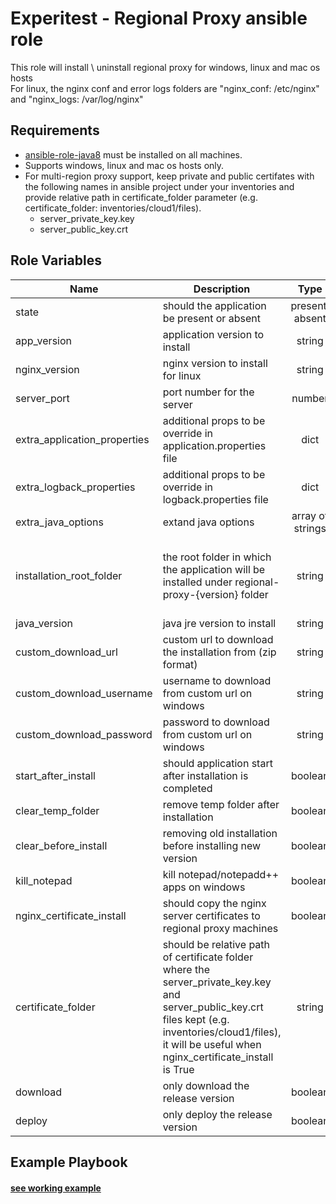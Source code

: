Experitest - Regional Proxy ansible role
=========

This role will install \ uninstall regional proxy for windows, linux and mac os hosts <br>
For linux, the nginx conf and error logs folders are "nginx_conf: /etc/nginx" and  "nginx_logs: /var/log/nginx"

Requirements
------------

* [ansible-role-java8](https://github.com/ExperitestOfficial/ansible-role-java8) must be installed on all machines. <br>
* Supports windows, linux and mac os hosts only.
* For multi-region proxy support, keep private and public certifates with the following names in ansible project under your inventories and provide relative path in certificate_folder parameter (e.g. certificate_folder: inventories/cloud1/files).
  * server_private_key.key
  * server_public_key.crt

Role Variables
--------------

| Name | Description | Type | Default | Required |
|------|-------------|:----:|:-----:|:-----:|
| state | should the application be present or absent | present, absent | present | no |
| app_version | application version to install | string | 12.12.7794 | no |
| nginx_version | nginx version to install for linux | string | 1.19.8 | no |
| server_port | port number for the server | number | 8085 | no |
| extra_application_properties | additional props to be override in application.properties file | dict | {} | no |
| extra_logback_properties | additional props to be override in logback.properties file | dict | {} | no |
| extra_java_options | extand java options | array of strings | [] | no |
| installation_root_folder | the root folder in which the application will be installed under regional-proxy-{version} folder | string | for mac: /Applications/Experitest <br> for windows: C:\\Experitest <br> for linux: /opt/Experitest | no |
| java_version | java jre version to install | string | 8u292-b10 | no |
| custom_download_url | custom url to download the installation from (zip format) | string |  | no |
| custom_download_username | username to download from custom url on windows | string |  | no |
| custom_download_password | password to download from custom url on windows | string |  | no |
| start_after_install | should application start after installation is completed | boolean | True | no |
| clear_temp_folder | remove temp folder after installation | boolean | False | no |
| clear_before_install | removing old installation before installing new version | boolean | False | no |
| kill_notepad | kill notepad/notepadd++ apps on windows | boolean | False | no |
| nginx_certificate_install | should copy the nginx server certificates to regional proxy machines | boolean | False | no |
| certificate_folder | should be relative path of certificate folder where the server_private_key.key and server_public_key.crt files kept (e.g. inventories/cloud1/files), it will be useful when nginx_certificate_install is True | string | ./files | when nginx_certificate_install is set to True |
| download | only download the release version | boolean | True | no |
| deploy | only deploy the release version | boolean | True | no |

Example Playbook
----------------

#### [see working example](/example)
